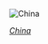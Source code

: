 
![China](https://www.gstatic.com/prettyearth/assets/full/1008.jpg)

*[China](https://www.google.com/maps/@30.349926,85.157309,17z/data=!3m1!1e3)*
